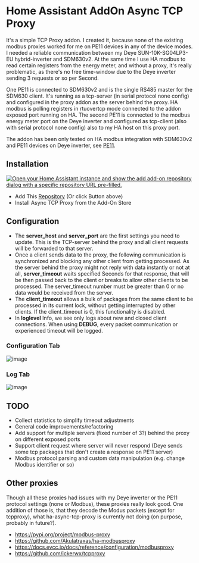 # Home Assistant AddOn Async TCP Proxy

It's a simple TCP Proxy addon. I created it, because none of the existing modbus proxies worked for me on PE11 devices in any of the device modes. I needed a reliable communication between my Deye SUN-10K-SG04LP3-EU hybrid-inverter and SDM630v2. At the same time I use HA modbus to read certain registers from the energy meter, and without a proxy, it's really problematic, as there's no free time-window due to the Deye inverter sending 3 requests or so per Second.

One PE11 is connected to SDM630v2 and is the single RS485 master for the SDM630 client. It's running as a tcp-server (in serial protocol none config) and configured in the proxy addon as the server behind the proxy. HA modbus is polling registers in rtuovertcp mode connected to the addon exposed port running on HA. The second PE11 is connected to the modbus energy meter port on the Deye inverter and configured as tcp-client (also with serial protocol none config) also to my HA host on this proxy port.

The addon has been only tested on HA modbus integration with SDM630v2 and PE11 devices on Deye inverter, see [PE11](http://www.hi-flying.com/pe11).

## Installation
[![Open your Home Assistant instance and show the add add-on repository dialog with a specific repository URL pre-filled.](https://my.home-assistant.io/badges/supervisor_add_addon_repository.svg)](https://my.home-assistant.io/redirect/supervisor_add_addon_repository/?repository_url=https%3A%2F%2Fgithub.com%2Fcosote%2Fha-async-tcp-proxy)
- Add This [Repository](https://my.home-assistant.io/redirect/supervisor_add_addon_repository/?repository_url=https%3A%2F%2Fgithub.com%2Fcosote%2Fha-async-tcp-proxy) (Or click Button above)
- Install Async TCP Proxy from the Add-On Store

## Configuration
- The **server_host** and **server_port** are the first settings you need to update. This is the TCP-server behind the proxy and all client requests will be forwarded to that server.
- Once a client sends data to the proxy, the following communication is synchronized and blocking any other client from getting processed. As the server behind the proxy might not reply with data instantly or not at all, **server_timeout** waits specified Seconds for that response, that will be then passed back to the client or breaks to allow other clients to be processed. The server_timeout number must be greater than 0 or no data would be received from the server.
- The **client_timeout** allows a bulk of packages from the same client to be processed in its current lock, without getting interrupted by other clients. If the client_timeout is 0, this functionality is disabled.
- In **loglevel** Info, we see only logs about new and closed client connections. When using **DEBUG**, every packet communication or experienced timeout will be logged.

### Configuration Tab
![image](https://github.com/cosote/ha-async-tcp-proxy/assets/15175818/e08214b3-c4a1-4817-b4c4-21c351ac7f77)

### Log Tab
![image](https://github.com/cosote/ha-async-tcp-proxy/assets/15175818/c325fd04-bff4-4b06-b136-ef436b5e854d)

## TODO
- Collect statistics to simplify timeout adjustments
- General code improvements/refactoring
- Add support for multiple servers (fixed number of 3?) behind the proxy on different exposed ports
- Support client request where server will never respond (Deye sends some tcp packages that don't create a response on PE11 server)
- Modbus protocol parsing and custom data manipulation (e.g. change Modbus identifier or so)

## Other proxies
Though all these proxies had issues with my Deye inverter or the PE11 protocol settings (none or Modbus), these proxies really look good.
One addition of those is, that they decode the Modus packets (except for tcpproxy), what ha-async-tcp-proxy is currently not doing (on purpose, probably in future?).
- https://pypi.org/project/modbus-proxy
- https://github.com/Akulatraxas/ha-modbusproxy
- https://docs.evcc.io/docs/reference/configuration/modbusproxy
- https://github.com/ickerwx/tcpproxy
